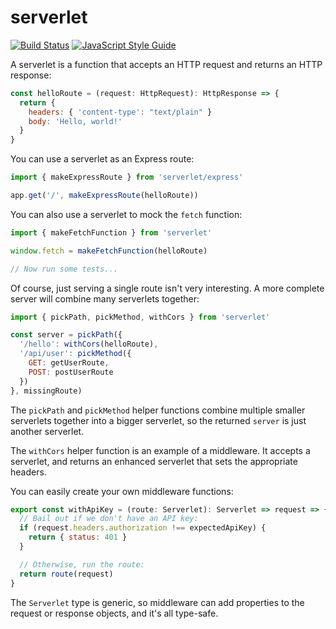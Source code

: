 # serverlet

[![Build Status](https://app.travis-ci.com/swansontec/serverlet.svg?branch=main)](https://app.travis-ci.com/swansontec/serverlet)
[![JavaScript Style Guide](https://img.shields.io/badge/code_style-standard-brightgreen.svg)](https://standardjs.com)

A serverlet is a function that accepts an HTTP request and returns an HTTP response:

```js
const helloRoute = (request: HttpRequest): HttpResponse => {
  return {
    headers: { 'content-type': "text/plain" }
    body: 'Hello, world!'
  }
}
```

You can use a serverlet as an Express route:

```js
import { makeExpressRoute } from 'serverlet/express'

app.get('/', makeExpressRoute(helloRoute))
```

You can also use a serverlet to mock the `fetch` function:

```js
import { makeFetchFunction } from 'serverlet'

window.fetch = makeFetchFunction(helloRoute)

// Now run some tests...
```

Of course, just serving a single route isn't very interesting. A more complete server will combine many serverlets together:

```js
import { pickPath, pickMethod, withCors } from 'serverlet'

const server = pickPath({
  '/hello': withCors(helloRoute),
  '/api/user': pickMethod({
    GET: getUserRoute,
    POST: postUserRoute
  })
}, missingRoute)
```

The `pickPath` and `pickMethod` helper functions combine multiple smaller serverlets together into a bigger serverlet, so the returned `server` is just another serverlet.

The `withCors` helper function is an example of a middleware. It accepts a serverlet, and returns an enhanced serverlet that sets the appropriate headers.

You can easily create your own middleware functions:

```js
export const withApiKey = (route: Serverlet): Serverlet => request => {
  // Bail out if we don't have an API key:
  if (request.headers.authorization !== expectedApiKey) {
    return { status: 401 }
  }

  // Otherwise, run the route:
  return route(request)
}
```

The `Serverlet` type is generic, so middleware can add properties to the request or response objects, and it's all type-safe.
